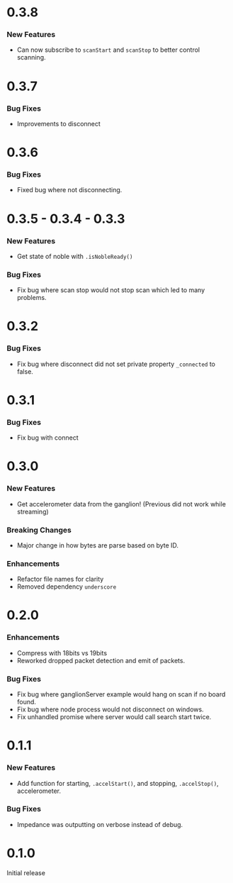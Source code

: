 # 0.3.8

### New Features
* Can now subscribe to `scanStart` and `scanStop` to better control scanning.

# 0.3.7

### Bug Fixes
* Improvements to disconnect

# 0.3.6

### Bug Fixes
* Fixed bug where not disconnecting.

# 0.3.5 - 0.3.4 - 0.3.3

### New Features
* Get state of noble with `.isNobleReady()`

### Bug Fixes
* Fix bug where scan stop would not stop scan which led to many problems.

# 0.3.2

### Bug Fixes
* Fix bug where disconnect did not set private property `_connected` to false.

# 0.3.1

### Bug Fixes
* Fix bug with connect

# 0.3.0

### New Features
* Get accelerometer data from the ganglion! (Previous did not work while streaming)

### Breaking Changes
* Major change in how bytes are parse based on byte ID.

### Enhancements
* Refactor file names for clarity
* Removed dependency `underscore`

# 0.2.0

### Enhancements
* Compress with 18bits vs 19bits
* Reworked dropped packet detection and emit of packets.

### Bug Fixes
* Fix bug where ganglionServer example would hang on scan if no board found.
* Fix bug where node process would not disconnect on windows.
* Fix unhandled promise where server would call search start twice.

# 0.1.1

### New Features
* Add function for starting, `.accelStart()`, and stopping, `.accelStop()`, accelerometer.

### Bug Fixes
* Impedance was outputting on verbose instead of debug.

# 0.1.0

Initial release
